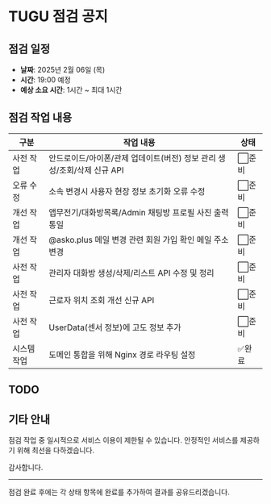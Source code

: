 # TUGU 점검 공지

## 점검 일정

- **날짜**: 2025년 2월 06일 (목)
- **시간**: 19:00 예정
- **예상 소요 시간**: 1시간 ~ 최대 1시간

## 점검 작업 내용

| 구분        | 작업 내용                                                               | 상태   |
| ----------- | ----------------------------------------------------------------------- | ------ |
| 사전 작업   | 안드로이드/아이폰/관제 업데이트(버전) 정보 관리 생성/조회/삭제 신규 API | ⬜준비 |
| 오류 수정   | 소속 변경시 사용자 현장 정보 초기화 오류 수정                           | ⬜준비 |
| 개선 작업   | 앱무전기/대화방목록/Admin 채팅방 프로필 사진 출력 통일                  | ⬜준비 |
| 개선 작업   | @asko.plus 메일 변경 관련 회원 가입 확인 메일 주소 변경                 | ⬜준비 |
| 사전 작업   | 관리자 대화방 생성/삭제/리스트 API 수정 및 정리                         | ⬜준비 |
| 사전 작업   | 근로자 위치 조회 개선 신규 API                                          | ⬜준비 |
| 사전 작업   | UserData(센서 정보)에 고도 정보 추가                                    | ⬜준비 |
| 시스템 작업 | 도메인 통합을 위해 Nginx 경로 라우팅 설정                               | ✅완료 |

## TODO

## 기타 안내

점검 작업 중 일시적으로 서비스 이용이 제한될 수 있습니다.
안정적인 서비스를 제공하기 위해 최선을 다하겠습니다.

감사합니다.

---

점검 완료 후에는 각 상태 항목에 완료를 추가하여 결과를 공유드리겠습니다.
